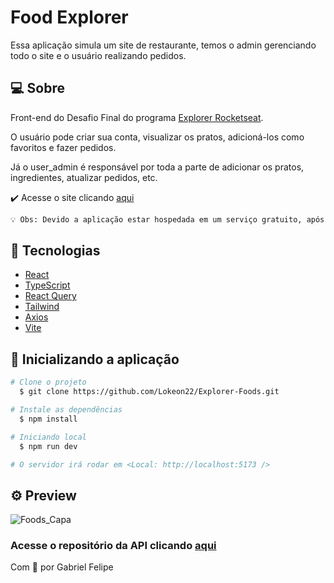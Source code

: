 # Food Explorer

Essa aplicação simula um site de restaurante, temos o admin gerenciando todo o site e o usuário realizando pedidos.

## 💻 Sobre

Front-end do Desafio Final do programa [Explorer Rocketseat](https://www.rocketseat.com.br/explorer).

O usuário pode criar sua conta, visualizar os pratos, adicioná-los como favoritos e fazer pedidos.

Já o user_admin é responsável por toda a parte de adicionar os pratos, ingredientes, atualizar pedidos, etc.

✔️ Acesse o site clicando [aqui](https://explorerfoods.netlify.app/)

```bash
💡 Obs: Devido a aplicação estar hospedada em um serviço gratuito, após 15 minutos de inatividade o servidor "hiberna". Ao tentar acessar a aplicação, favor aguardar aproximadamente 1 minuto pois ele irá iniciar o servidor novamente.
```

## 🧾 Tecnologias

- [React](https://reactjs.org/)
- [TypeScript](https://www.typescriptlang.org/)
- [React Query](https://tanstack.com/query/v3/)
- [Tailwind](https://tailwindcss.com/)
- [Axios](https://axios-http.com/)
- [Vite](https://vitejs.dev/guide/)

## 📀 Inicializando a aplicação

```bash
# Clone o projeto
  $ git clone https://github.com/Lokeon22/Explorer-Foods.git

# Instale as dependências
  $ npm install

# Iniciando local
  $ npm run dev

# O servidor irá rodar em <Local: http://localhost:5173 />
```

## ⚙️ Preview

![Foods_Capa](https://user-images.githubusercontent.com/54092771/232550494-9b2cc1ba-d338-4dd8-9b99-5765be88dc7e.png)

### Acesse o repositório da API clicando [aqui](https://github.com/Lokeon22/Explorer-Foods_API)

Com 💛 por Gabriel Felipe
